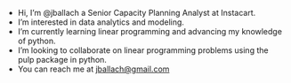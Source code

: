 - Hi, I’m @jballach a Senior Capacity Planning Analyst at Instacart.
- I’m interested in data analytics and modeling.
- I’m currently learning linear programming and advancing my knowledge of python.
- I’m looking to collaborate on linear programming problems using the pulp package in python.
- You can reach me at jballach@gmail.com
